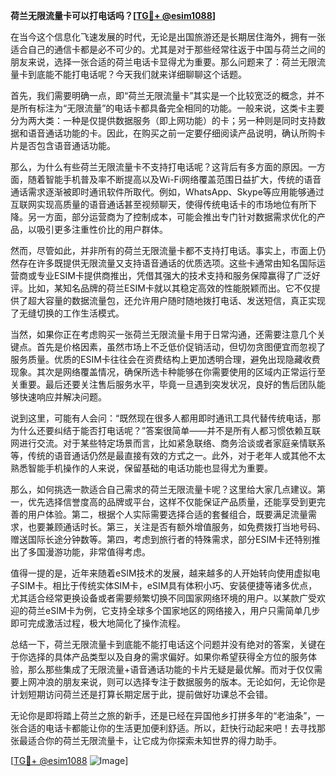 **荷兰无限流量卡可以打电话吗？[[TG💪+ @esim1088](https://t.me/s/esim1088)]**

在当今这个信息化飞速发展的时代，无论是出国旅游还是长期居住海外，拥有一张适合自己的通信卡都是必不可少的。尤其是对于那些经常往返于中国与荷兰之间的朋友来说，选择一张合适的荷兰电话卡显得尤为重要。那么问题来了：荷兰无限流量卡到底能不能打电话呢？今天我们就来详细聊聊这个话题。

首先，我们需要明确一点，即“荷兰无限流量卡”其实是一个比较宽泛的概念，并不是所有标注为“无限流量”的电话卡都具备完全相同的功能。一般来说，这类卡主要分为两大类：一种是仅提供数据服务（即上网功能）的卡；另一种则是同时支持数据和语音通话功能的卡。因此，在购买之前一定要仔细阅读产品说明，确认所购卡片是否包含语音通话功能。

那么，为什么有些荷兰无限流量卡不支持打电话呢？这背后有多方面的原因。一方面，随着智能手机普及率不断提高以及Wi-Fi网络覆盖范围日益扩大，传统的语音通话需求逐渐被即时通讯软件所取代。例如，WhatsApp、Skype等应用能够通过互联网实现高质量的语音通话甚至视频聊天，使得传统电话卡的市场地位有所下降。另一方面，部分运营商为了控制成本，可能会推出专门针对数据需求优化的产品，以吸引更多注重性价比的用户群体。

然而，尽管如此，并非所有的荷兰无限流量卡都不支持打电话。事实上，市面上仍然存在许多既提供无限流量又支持语音通话的优质选项。这些卡通常由知名国际运营商或专业ESIM卡提供商推出，凭借其强大的技术支持和服务保障赢得了广泛好评。比如，某知名品牌的荷兰ESIM卡就以其稳定高效的性能脱颖而出。它不仅提供了超大容量的数据流量包，还允许用户随时随地拨打电话、发送短信，真正实现了无缝切换的工作生活模式。

当然，如果你正在考虑购买一张荷兰无限流量卡用于日常沟通，还需要注意几个关键点。首先是价格因素，虽然市场上不乏低价促销活动，但切勿贪图便宜而忽视了服务质量。优质的ESIM卡往往会在资费结构上更加透明合理，避免出现隐藏收费现象。其次是网络覆盖情况，确保所选卡种能够在你需要使用的区域内正常运行至关重要。最后还要关注售后服务水平，毕竟一旦遇到突发状况，良好的售后团队能够快速响应并解决问题。

说到这里，可能有人会问：“既然现在很多人都用即时通讯工具代替传统电话，那为什么还要纠结于能否打电话呢？”答案很简单——并不是所有人都习惯依赖互联网进行交流。对于某些特定场景而言，比如紧急联络、商务洽谈或者家庭亲情联系等，传统的语音通话仍然是最直接有效的方式之一。此外，对于老年人或其他不太熟悉智能手机操作的人来说，保留基础的电话功能也显得尤为重要。

那么，如何挑选一款适合自己需求的荷兰无限流量卡呢？这里给大家几点建议。第一，优先选择信誉度高的品牌或平台，这样不仅能保证产品质量，还能享受到更完善的用户体验。第二，根据个人实际需要选择合适的套餐组合，既要满足流量需求，也要兼顾通话时长。第三，关注是否有额外增值服务，如免费拨打当地号码、赠送国际长途分钟数等。第四，考虑到旅行者的特殊需求，部分ESIM卡还特别推出了多国漫游功能，非常值得考虑。

值得一提的是，近年来随着eSIM技术的发展，越来越多的人开始转向使用虚拟电子SIM卡。相比于传统实体SIM卡，eSIM具有体积小巧、安装便捷等诸多优点，尤其适合经常更换设备或者需要频繁切换不同国家网络环境的用户。以某款广受欢迎的荷兰eSIM卡为例，它支持全球多个国家地区的网络接入，用户只需简单几步即可完成激活过程，极大地简化了操作流程。

总结一下，荷兰无限流量卡到底能不能打电话这个问题并没有绝对的答案，关键在于你选择的具体产品类型以及自身的需求偏好。如果你希望获得全方位的服务体验，那么那些集成了无限流量+语音通话功能的卡片无疑是最优解。而对于仅仅需要上网冲浪的朋友来说，则可以选择专注于数据服务的版本。无论如何，无论你是计划短期访问荷兰还是打算长期定居于此，提前做好功课总不会错。

无论你是即将踏上荷兰之旅的新手，还是已经在异国他乡打拼多年的“老油条”，一张合适的电话卡都能让你的生活更加便利舒适。所以，赶快行动起来吧！去寻找那张最适合你的荷兰无限流量卡，让它成为你探索未知世界的得力助手。

[[TG💪+ @esim1088](https://t.me/s/esim1088) ![Image](https://i.postimg.cc/4NQfJmqS/Snipaste-2025-05-13-00-14-12.png)]